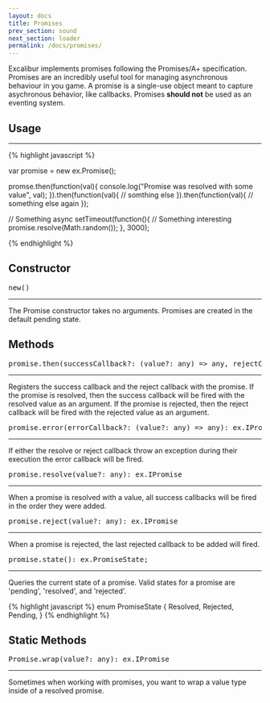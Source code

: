 ```yaml
---
layout: docs
title: Promises
prev_section: sound
next_section: loader
permalink: /docs/promises/
---
```


Excalibur implements promises following the Promises/A+ specification. Promises
are an incredibly useful tool for managing asynchronous behaviour in you game. A 
promise is a single-use object meant to capture asychronous behavior, like 
callbacks. Promises **should not** be used as an eventing system.

## Usage
--------
{% highlight javascript %}

var promise = new ex.Promise();

promse.then(function(val){
	console.log("Promise was resolved with some value", val);
}).then(function(val){
	// somthing else 
}).then(function(val){
	// something else again
});

// Something async
setTimeout(function(){
	// Something interesting
	promise.resolve(Math.random());	
}, 3000);

{% endhighlight %}


## Constructor 
<pre>new<T>()</pre>
--------------

The Promise constructor takes no arguments. Promises are created in the default
pending state.

## Methods
<pre>promise.then(successCallback?: (value?: any) => any, rejectCallback?: (value?: any) => any): ex.IPromise</pre>
------------------

Registers the success callback and the reject callback with the promise. If 
the promise is resolved, then the success callback will be fired with the 
resolved value as an argument. If the promise is rejected, then the reject
callback will be fired with the rejected value as an argument.

<pre>promise.error(errorCallback?: (value?: any) => any): ex.IPromise</pre>
------------------

If either the resolve or reject callback throw an exception during their 
execution the error callback will be fired.

<pre>promise.resolve(value?: any): ex.IPromise</pre>
------------------

When a promise is resolved with a value, all success callbacks will be fired
in the order they were added.

<pre>promise.reject(value?: any): ex.IPromise</pre>
------------------

When a promise is rejected, the last rejected callback to be added will fired.


<pre>promise.state(): ex.PromiseState;</pre>
------------------

Queries the current state of a promise. Valid states for a promise are 'pending',
'resolved', and 'rejected'.

{% highlight javascript %}
enum PromiseState {
   Resolved,
   Rejected,
   Pending,
}
{% endhighlight %}

## Static Methods

<pre>Promise.wrap(value?: any): ex.IPromise</pre>
------------------

Sometimes when working with promises, you want to wrap a value type inside of a
resolved promise. 
